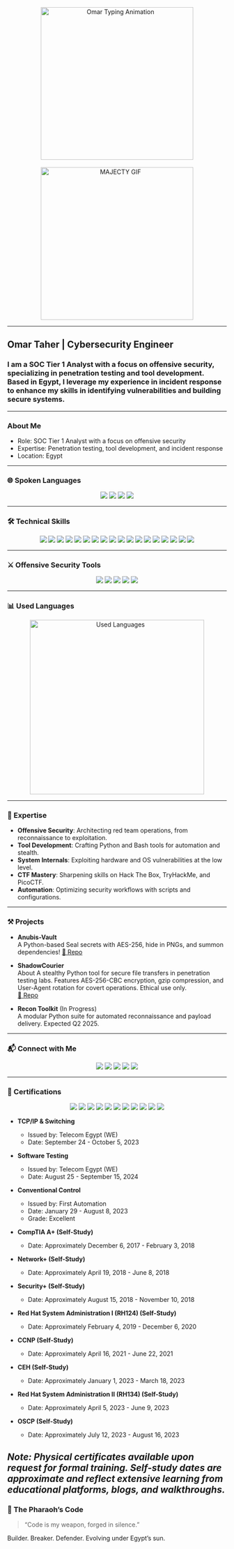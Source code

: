 <div align="center">
  <img src="https://github.com/user-attachments/assets/b1aae6ee-b782-4e0b-b59c-403b13a0b864" alt="Omar Typing Animation" width="350" />
  <br><br>
  <img src="https://github.com/user-attachments/assets/9df88b7c-2f77-4516-90d0-cf2dc2666734" alt="MAJECTY GIF" width="350" />
</div>

---

## Omar Taher | Cybersecurity Engineer

### I am a SOC Tier 1 Analyst with a focus on offensive security, specializing in penetration testing and tool development. Based in Egypt, I leverage my experience in incident response to enhance my skills in identifying vulnerabilities and building secure systems.

---

### About Me

- Role: SOC Tier 1 Analyst with a focus on offensive security
- Expertise: Penetration testing, tool development, and incident response
- Location: Egypt

---

### 🌐 Spoken Languages

<p align="center">
  <img src="https://img.shields.io/badge/Arabic-🇪🇬%20Native-green?style=flat-square&logo=googletranslate&logoColor=white" />
  <img src="https://img.shields.io/badge/English-🇬🇧%20B2-blue?style=flat-square&logo=googletranslate&logoColor=white" />
  <img src="https://img.shields.io/badge/Russian-🇷🇺%20A2-red?style=flat-square&logo=googletranslate&logoColor=white" />
  <img src="https://img.shields.io/badge/French-🇫🇷%20A1-yellow?style=flat-square&logo=googletranslate&logoColor=white" />
</p>

---

### 🛠️ Technical Skills

<p align="center">
  <img src="https://img.shields.io/badge/C++-%2300599C.svg?style=flat-square&logo=c%2B%2B&logoColor=white" />
  <img src="https://img.shields.io/badge/C-%2300599C.svg?style=flat-square&logo=c&logoColor=white" />
  <img src="https://img.shields.io/badge/Assembly-%23000000.svg?style=flat-square&logo=assemblyscript&logoColor=white" />
  <img src="https://img.shields.io/badge/Lua-%232C2D72.svg?style=flat-square&logo=lua&logoColor=white" />
  <img src="https://img.shields.io/badge/Python-3670A0?style=flat-square&logo=python&logoColor=ffdd54" />
  <img src="https://img.shields.io/badge/PowerShell-%235391FE.svg?style=flat-square&logo=powershell&logoColor=white" />
  <img src="https://img.shields.io/badge/PHP-%23777BB4.svg?style=flat-square&logo=php&logoColor=white" />
  <img src="https://img.shields.io/badge/Ruby-%23CC342D.svg?style=flat-square&logo=ruby&logoColor=white" />
  <img src="https://img.shields.io/badge/Rust-%23000000.svg?style=flat-square&logo=rust&logoColor=white" />
  <img src="https://img.shields.io/badge/Bash-%23121011.svg?style=flat-square&logo=gnu-bash&logoColor=white" />
  <img src="https://img.shields.io/badge/Windows%20Terminal-%234D4D4D.svg?style=flat-square&logo=windows-terminal&logoColor=white" />
  <img src="https://img.shields.io/badge/Cloudflare-F38020?style=flat-square&logo=Cloudflare&logoColor=white" />
  <img src="https://img.shields.io/badge/Apache-%23D42029.svg?style=flat-square&logo=apache&logoColor=white" />
  <img src="https://img.shields.io/badge/nginx-%23009639.svg?style=flat-square&logo=nginx&logoColor=white" />
  <img src="https://img.shields.io/badge/MySQL-4479A1.svg?style=flat-square&logo=mysql&logoColor=white" />
  <img src="https://img.shields.io/badge/SQLite-%2307405e.svg?style=flat-square&logo=sqlite&logoColor=white" />
  <img src="https://img.shields.io/badge/PostgreSQL-%23316192.svg?style=flat-square&logo=postgresql&logoColor=white" />
  <img src="https://img.shields.io/badge/Git-%23F05033.svg?style=flat-square&logo=git&logoColor=white" />
</p>

---

### ⚔️ Offensive Security Tools

<p align="center">
  <img src="https://img.shields.io/badge/Nmap-Recon-214478?style=flat-square&logo=linux&logoColor=white" />
  <img src="https://img.shields.io/badge/Wireshark-Packet%20Analysis-164863?style=flat-square&logo=wireshark&logoColor=white" />
  <img src="https://img.shields.io/badge/Burp%20Suite-Web%20Testing-d2492a?style=flat-square&logo=burpsuite&logoColor=white" />
  <img src="https://img.shields.io/badge/Metasploit-Exploitation-8A2BE2?style=flat-square&logo=metasploit&logoColor=white" />
  <img src="https://img.shields.io/badge/John%20The%20Ripper-Password%20Cracking-FF5733?style=flat-square&logo=john&logoColor=white" />
</p>

---

### 📊 Used Languages

<div align="center">
  <img src="https://github-readme-stats.vercel.app/api/top-langs/?username=MOmar990&layout=compact&theme=radical&bg_color=0d1117&title_color=58a6ff&text_color=c9d1d9&border_radius=10&langs_count=8&hide=html,css" alt="Used Languages" width="400" />
</div>

---

### 🌟 Expertise

- **Offensive Security**: Architecting red team operations, from reconnaissance to exploitation.  
- **Tool Development**: Crafting Python and Bash tools for automation and stealth.  
- **System Internals**: Exploiting hardware and OS vulnerabilities at the low level.  
- **CTF Mastery**: Sharpening skills on Hack The Box, TryHackMe, and PicoCTF.  
- **Automation**: Optimizing security workflows with scripts and configurations.

---

### ⚒️ Projects

- **Anubis-Vault**  
  A Python-based Seal secrets with AES-256, hide in PNGs, and summon dependencies!
  [🔗 Repo](https://github.com/MOmar990/Anubis-Vault.git)

- **ShadowCourier**  
  About
A stealthy Python tool for secure file transfers in penetration testing labs. Features AES-256-CBC encryption, gzip compression, and User-Agent rotation for covert operations. Ethical use only.  
  [🔗 Repo](https://github.com/MOmar990/ShadowCourier.git)

- **Recon Toolkit** (In Progress)  
  A modular Python suite for automated reconnaissance and payload delivery. Expected Q2 2025.

---

### 📬 Connect with Me

<p align="center">
  <a href="mailto:OmarMajectyTaher2@gmail.com"><img src="https://img.shields.io/badge/Email-OmarMajectyTaher2%40gmail.com-red?style=flat-square&logo=gmail&logoColor=white" /></a>
  <a href="https://www.linkedin.com/in/omar-taher-15a074264/"><img src="https://img.shields.io/badge/LinkedIn-Connect-blue?style=flat-square&logo=linkedin&logoColor=white" /></a>
  <a href="https://academy.hackthebox.com/my-certificates"><img src="https://img.shields.io/badge/Hack%20The%20Box-Profile-9FEF00?style=flat-square&logo=hackthebox&logoColor=black" /></a>
  <a href="https://tryhackme.com/p/omarmajectytaher"><img src="https://img.shields.io/badge/TryHackMe-Profile-88cc14?style=flat-square&logo=tryhackme&logoColor=black" /></a>
  <a href="https://play.picoctf.org/users/Majecty-90-"><img src="https://img.shields.io/badge/picoCTF-Profile-blueviolet?style=flat-square&logo=ctfd&logoColor=white" /></a>
</p>


---

### 🏅 Certifications

<p align="center">
  <img src="https://img.shields.io/badge/Telecom%20Egypt%20(WE)%20-%20TCP/IP%20%26%20Switching-4B0082?style=flat-square" />
  <img src="https://img.shields.io/badge/Telecom%20Egypt%20(WE)%20-%20Software%20Testing-800080?style=flat-square" />
  <img src="https://img.shields.io/badge/Telecom%20Egypt%20(First%20Automation)%20-%20Conventional%20Control-FF4500?style=flat-square" />
  <img src="https://img.shields.io/badge/Self-Study%20CompTIA%20A+-D3D3D3?style=flat-square" />
  <img src="https://img.shields.io/badge/Self-Study%20Network+-D3D3D3?style=flat-square" />
  <img src="https://img.shields.io/badge/Self-Study%20Security+-D3D3D3?style=flat-square" />
  <img src="https://img.shields.io/badge/Self-Study%20RH124-D3D3D3?style=flat-square" />
  <img src="https://img.shields.io/badge/Self-Study%20CCNP-D3D3D3?style=flat-square" />
  <img src="https://img.shields.io/badge/Self-Study%20CEH-D3D3D3?style=flat-square" />
  <img src="https://img.shields.io/badge/Self-Study%20RH134-D3D3D3?style=flat-square" />
  <img src="https://img.shields.io/badge/Self-Study%20OSCP-D3D3D3?style=flat-square" />
</p>

- **TCP/IP & Switching**  
  - Issued by: Telecom Egypt (WE)  
  - Date: September 24 - October 5, 2023  

- **Software Testing**  
  - Issued by: Telecom Egypt (WE)  
  - Date: August 25 - September 15, 2024  

- **Conventional Control**  
  - Issued by: First Automation 
  - Date: January 29 - August 8, 2023  
  - Grade: Excellent  

- **CompTIA A+ (Self-Study)**  
  - Date: Approximately December 6, 2017 - February 3, 2018  

- **Network+ (Self-Study)**  
  - Date: Approximately April 19, 2018 - June 8, 2018  

- **Security+ (Self-Study)**  
  - Date: Approximately August 15, 2018 - November 10, 2018  

- **Red Hat System Administration I (RH124) (Self-Study)**  
  - Date: Approximately February 4, 2019 - December 6, 2020  

- **CCNP (Self-Study)**  
  - Date: Approximately April 16, 2021 - June 22, 2021  

- **CEH (Self-Study)**  
  - Date: Approximately January 1, 2023 - March 18, 2023  

- **Red Hat System Administration II (RH134) (Self-Study)**  
  - Date: Approximately April 5, 2023 - June 9, 2023  

- **OSCP (Self-Study)**  
  - Date: Approximately July 12, 2023 - August 16, 2023  

*Note: Physical certificates available upon request for formal training. Self-study dates are approximate and reflect extensive learning from educational platforms, blogs, and walkthroughs.*
---

### 🐫 The Pharaoh’s Code
> “Code is my weapon, forged in silence.”

Builder. Breaker. Defender. Evolving under Egypt’s sun.

<!---
MOmar990/MOmar990 is a ✨ special ✨ repository because its `README.md` (this file) appears on your GitHub profile.
You can click the Preview link to take a look at your changes.
--->
